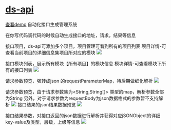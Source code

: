 # <a href="http://47.93.184.160:8082/ds-api/bc/project/projects" target="_blank">ds-api</a>
<a href="http://47.93.184.160:8082/ds-api/bc/project/projects">查看demo</a>
自动化接口生成管理系统

在你写代码调代码的时候自动生成接口的地址，请求，结果等信息

接口项目，ds-api可添加多个项目，项目管理可看到所有的项目列表
项目详情-可查看当前项目的详细信息集项目所对应的模块
![](https://github.com/syifeng/ysf-api/blob/master/img/img-6.png)


接口模块列表，展示所有模块【所有项目】的模块信息
模块详情-可查看模块下所有的接口列表
![](https://github.com/syifeng/ysf-api/blob/master/img/img-7.png)


请求参数预览，强转成json 的requestParameterMap，待后期做细化解析
![](https://github.com/syifeng/ysf-api/blob/master/img/img-5.png)

请求参数预览，由于请求参数集为<String,String[]> 类型的map，解析参数全部为String
另外，对于请求参数为requestBody为json数据格式的参数暂不支持解析
![](https://github.com/syifeng/ysf-api/blob/master/img/img-4.png)
接口结果的json结果数据预览
![](https://github.com/syifeng/ysf-api/blob/master/img/img-3.png)

接口结果参数，对接口返回的json数据进行解析并获得对应jSONObject的详细key-value及类型，层级，上级等信息
![](https://github.com/syifeng/ysf-api/blob/master/img/img-1.png)







